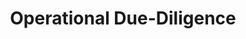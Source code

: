 ---
title:  "Operational Due-Diligence"
categories: [Oversight-and-Event-Driven-Expertise]
intro: Providing due-diligence support on the operational, organizational, and business plan viability of acquisition and partnership organizations.
---